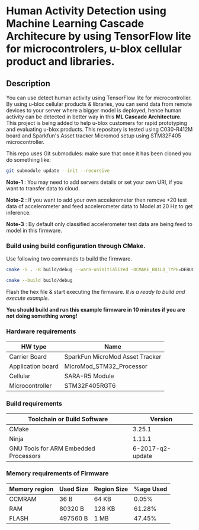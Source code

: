 # Human Activity Detection using Machine Learning Cascade Architecure by using TensorFlow lite for microcontrolers, u-blox cellular product and libraries. 
## Description
You can use detect human activity using TensorFlow lite for microcontroller. By using u-blox cellular products & libraries, you can send data from remote devices to your server where a bigger model is deployed, hence human activity can be detected in better way in this **ML Cascade Architecture**. This project is being added to help u-blox customers for rapid prototyping and evaluating u-blox products. This repository is tested using C030-R412M board and Sparkfun's Asset tracker Micromod setup using STM32F405 microcontroller.

This repo uses Git submodules: make sure that once it has been cloned you do something like:
```sh
git submodule update --init --recursive
```

**Note-1** : You may need to add servers details or set your own URI, if you want to transfer data to cloud.

**Note-2** : If you want to add your own accelerometer then remove +20 test data of accelerometer and feed accelerometer data to Model at 20 Hz to get inference.

**Note-3** : By default only classified accelerometer test data are being feed to model in this firmware.  

### Build using build configuration through CMake.
Use following two commands to build the firmware.

```sh
cmake -S . -B build/debug --warn-uninitialized -DCMAKE_BUILD_TYPE=DEBUG -DCMAKE_TOOLCHAIN_FILE=toolchain-STM32F405.cmake -GNinja
```
```sh
cmake --build build/debug
```
Flash the hex file & start executing the firmware. *It is a ready to build and execute example.*

**You should build and run this example firmware in 10 minutes if you are not doing something wrong!** 

### Hardware requirements
| HW type | Name |
| ------ | ------ |
| Carrier Board | SparkFun MicroMod Asset Tracker |
| Application board | MicroMod_STM32_Processor |
| Cellular | SARA-R5 Module |
| Microcontroller | STM32F405RGT6 |

### Build requirements
| Toolchain or Build Software | Version |
| ------ | ------ |
| CMake | 3.25.1 |
| Ninja | 1.11.1 |
| GNU Tools for ARM Embedded Processors | 6-2017-q2-update |

### Memory requirements of Firmware
| Memory region |  Used Size   |	Region Size 	|	%age Used |
| ------ | ------ | ------ |  ------  | 
| CCMRAM        |  36 B        |		64 KB      	|	0.05%     |
| RAM       	  |  80320 B     |  	128 KB     	|	61.28%   |
| FLASH      	  |  497560 B    |  	1 MB     	|	47.45%    |


